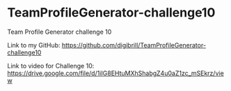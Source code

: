 # TeamProfileGenerator-challenge10
Team Profile Generator challenge 10

Link to my GitHub:
https://github.com/digibrill/TeamProfileGenerator-challenge10

Link to video for Challenge 10:
https://drive.google.com/file/d/1iIG8EHtuMXhShabgZ4u0aZ1zc_mSEkrz/view

